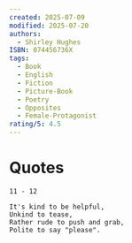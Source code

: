 ```yaml
---
created: 2025-07-09
modified: 2025-07-20
authors:
  - Shirley Hughes
ISBN: 074456736X
tags:
  - Book
  - English
  - Fiction
  - Picture-Book
  - Poetry
  - Opposites
  - Female-Protagonist
rating/5: 4.5
---
```


# Quotes

```
11 - 12

It's kind to be helpful,
Unkind to tease,
Rather rude to push and grab,
Polite to say "please".
```
